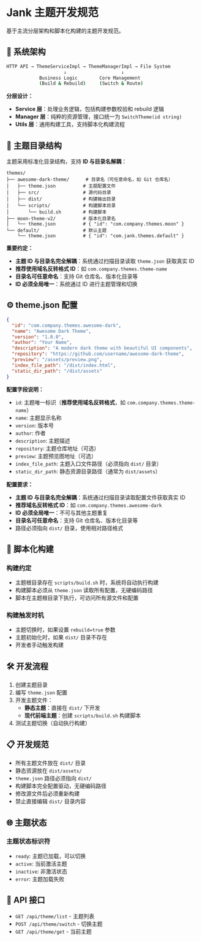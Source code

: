 # Jank 主题开发规范

基于主流分层架构和脚本化构建的主题开发规范。

## 🎯 系统架构

```bash
HTTP API → ThemeServiceImpl → ThemeManagerImpl → File System
                     ↓                    ↓
            Business Logic        Core Management
            (Build & Rebuild)     (Switch & Route)
```

**分层设计：**
- **Service 层**：处理业务逻辑，包括构建参数校验和 rebuild 逻辑
- **Manager 层**：纯粹的资源管理，接口统一为 `SwitchTheme(id string)`
- **Utils 层**：通用构建工具，支持脚本化构建流程

## 📁 主题目录结构

主题采用标准化目录结构，支持 **ID 与目录名解耦**：

```
themes/
├── awesome-dark-theme/      # 目录名（可任意命名，如 Git 仓库名）
│   ├── theme.json          # 主题配置文件
│   ├── src/                # 源代码目录
│   ├── dist/               # 构建输出目录
│   └── scripts/            # 构建脚本目录
│       └── build.sh        # 构建脚本
├── moon-theme-v2/          # 版本化目录名
│   └── theme.json          # { "id": "com.company.themes.moon" }
└── default/                # 默认主题
    └── theme.json          # { "id": "com.jank.themes.default" }
```

**重要约定：**
- **主题 ID 与目录名完全解耦**：系统通过扫描目录读取 `theme.json` 获取真实 ID
- **推荐使用域名反转格式 ID**：如 `com.company.themes.theme-name`
- **目录名可任意命名**：支持 Git 仓库名、版本化目录等
- **ID 必须全局唯一**：系统通过 ID 进行主题管理和切换

## ⚙️ theme.json 配置

```json
{
  "id": "com.company.themes.awesome-dark",
  "name": "Awesome Dark Theme",
  "version": "1.0.0",
  "author": "Your Name",
  "description": "A modern dark theme with beautiful UI components",
  "repository": "https://github.com/username/awesome-dark-theme",
  "preview": "/assets/preview.png",
  "index_file_path": "/dist/index.html",
  "static_dir_path": "/dist/assets"
}
```

**配置字段说明：**
- `id`: 主题唯一标识（**推荐使用域名反转格式**，如 `com.company.themes.theme-name`）
- `name`: 主题显示名称
- `version`: 版本号
- `author`: 作者
- `description`: 主题描述
- `repository`: 主题仓库地址（可选）
- `preview`: 主题预览图地址（可选）
- `index_file_path`: 主题入口文件路径（必须指向 `dist/` 目录）
- `static_dir_path`: 静态资源目录路径（通常为 `dist/assets`）

**配置要求：**
- **主题 ID 与目录名完全解耦**：系统通过扫描目录读取配置文件获取真实 ID
- **推荐域名反转格式 ID**：如 `com.company.themes.awesome-dark`
- **ID 必须全局唯一**：不可与其他主题重复
- **目录名可任意命名**：支持 Git 仓库名、版本化目录等
- 路径必须指向 `dist/` 目录，使用相对路径格式

## 🔧 脚本化构建

### 构建约定
- 主题根目录存在 `scripts/build.sh` 时，系统将自动执行构建
- 构建脚本必须从 `theme.json` 读取所有配置，无硬编码路径
- 脚本在主题根目录下执行，可访问所有源文件和配置

### 构建触发时机
- 主题切换时，如果设置 `rebuild=true` 参数
- 主题初始化时，如果 `dist/` 目录不存在
- 开发者手动触发构建

## 🛠️ 开发流程

1. 创建主题目录
2. 编写 `theme.json` 配置
3. 开发主题文件：
   - **静态主题**：直接在 `dist/` 下开发
   - **现代前端主题**：创建 `scripts/build.sh` 构建脚本
4. 测试主题切换（自动执行构建）

## 📋 开发规范

- 所有主题文件放在 `dist/` 目录
- 静态资源放在 `dist/assets/`
- `theme.json` 路径必须指向 `dist/`
- 构建脚本完全配置驱动，无硬编码路径
- 修改源文件后必须重新构建
- 禁止直接编辑 `dist/` 目录内容

## 🌐 主题状态

### 主题状态标识符
- `ready`: 主题已加载，可以切换
- `active`: 当前激活主题
- `inactive`: 非激活状态
- `error`: 主题加载失败

## 🔧 API 接口

- `GET /api/theme/list` - 主题列表
- `POST /api/theme/switch` - 切换主题
- `GET /api/theme/get` - 当前主题
